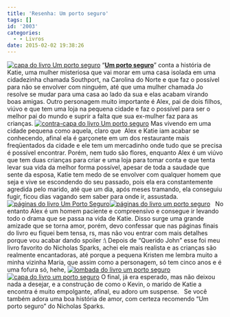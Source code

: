 ```yaml
---
title: 'Resenha: Um porto seguro'
tags: []
id: '2003'
categories:
  - - Livros
date: 2015-02-02 19:38:26
---
```


[![capa do livro Um porto seguro](/images/2015/02/DSC03539-1024x768.jpg)](/images/2015/02/DSC03539.jpg) “**[Um porto seguro](http://oferta.vc/6krH "Um porto seguro")**” conta a história de Katie, uma mulher misteriosa que vai morar em uma casa isolada em uma cidadezinha chamada Southport, na Carolina do Norte e que faz o possível para não se envolver com ninguém, até que uma mulher chamada Jo resolve se mudar para uma casa ao lado da sua e elas acabam virando boas amigas. Outro personagem muito importante é Alex, pai de dois filhos, viúvo e que tem uma loja na pequena cidade e faz o possível para ser o melhor pai do mundo e suprir a falta que sua ex-mulher faz para as crianças. [![contra-capa do livro Um porto seguro](/images/2015/02/DSC03541-1024x768.jpg)](/images/2015/02/DSC03541.jpg) Mas vivendo em uma cidade pequena como aquela, claro que  Alex e Katie iam acabar se conhecendo, afinal ela é garçonete em um dos restaurante mais freqüentados da cidade e ele tem um mercadinho onde tudo que se precisa é possível encontrar. Porém, nem tudo são flores, enquanto Alex é um viúvo que tem duas crianças para criar e uma loja para tomar conta e que tenta levar sua vida da melhor forma possível, apesar de toda a saudade que sente da esposa, Katie tem medo de se envolver com qualquer homem que seja e vive se escondendo do seu passado, pois ela era constantemente agredida pelo marido, até que um dia, após meses tramando, ela conseguiu fugir, ficou dias vagando sem saber para onde ir, assustada. [![páginas do livro Um Porto Seguro](/images/2015/02/DSC03542-1024x768.jpg)](/images/2015/02/DSC03542.jpg)[![páginas do livro um porto seguro](/images/2015/02/DSC03543-1024x768.jpg)](/images/2015/02/DSC03543.jpg)   No entanto Alex é um homem paciente e compreensivo e consegue ir levando todo o drama que se passa na vida de Katie. Disso surge uma grande amizade que se torna amor, porém, devo confessar que nas páginas finais do livro eu fiquei bem tensa, rs, mas não vou entrar com mais detalhes porque vou acabar dando spoiler :\\ Depois de “Querido John” esse foi meu livro favorito do Nicholas Sparks, achei ele mais realista e as crianças são realmente encantadoras, até porque a pequena Kristen me lembra muito a minha vizinha Maria, que assim como a personagem, só tem cinco anos e é uma fofura só, hehe, [![lombada do livro um porto seguro](/images/2015/02/DSC03540-1024x768.jpg)](/images/2015/02/DSC03540.jpg)[![capa do livro um porto seguro](/images/2015/02/DSC03544-1024x768.jpg)](/images/2015/02/DSC03544.jpg) O final, já era esperado, mas não deixou nada a desejar, e a construção de como o Kevin, o marido de Katie a encontra é muito empolgante, afinal, eu adoro um suspense.   Se você também adora uma boa história de amor, com certeza recomendo “Um porto seguro” do Nicholas Sparks.
